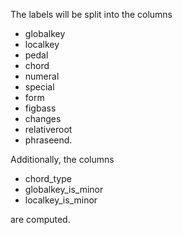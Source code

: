 The labels will be split into the columns

- globalkey 
- localkey 
- pedal 
- chord 
- numeral 
- special 
- form 
- figbass 
- changes 
- relativeroot 
- phraseend.

Additionally, the columns

- chord_type
- globalkey_is_minor
- localkey_is_minor

are computed.
